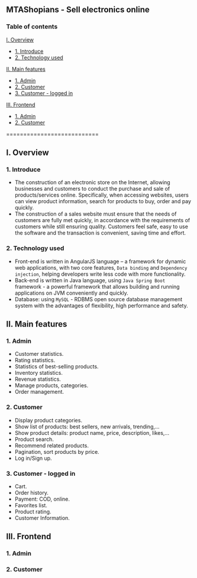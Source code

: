 ## MTAShopians - Sell electronics online

### Table of contents

[I. Overview](#overview)

- [1. Introduce](#introduce)
- [2. Technology used](#technology)

[II. Main features](#mainfeatures)

- [1. Admin](#admin)
- [2. Customer](#customer)
- [3. Customer - logged in](#customerloggedin)

[III. Frontend](#frontend)

- [1. Admin](#adminfrontend)
- [2. Customer](#customerfrontend)

===========================

<a name="overview"></a>

## I. Overview

<a name="introduce"></a>

### 1. Introduce

- The construction of an electronic store on the Internet, allowing businesses and customers to conduct the purchase and sale of products/services online. Specifically, when accessing websites, users can view product information, search for products to buy, order and pay quickly.
- The construction of a sales website must ensure that the needs of customers are fully met quickly, in accordance with the requirements of customers while still ensuring quality. Customers feel safe, easy to use the software and the transaction is convenient, saving time and effort.

<a name="technology"></a>

### 2. Technology used

- Front-end is written in AngularJS language – a framework for dynamic web applications, with two core features, `Data binding` and `Dependency injection`, helping developers write less code with more functionality.
- Back-end is written in Java language, using `Java Spring Boot` framework - a powerful framework that allows building and running applications on JVM conveniently and quickly.
- Database: using `MySQL` - RDBMS open source database management system with the advantages of flexibility, high performance and safety.

<a name="mainfeatures"></a>

## II. Main features

<a name="admin"></a>

### 1. Admin

- Customer statistics.
- Rating statistics.
- Statistics of best-selling products.
- Inventory statistics.
- Revenue statistics.
- Manage products, categories.
- Order management.

<a name="customer"></a>

### 2. Customer

- Display product categories.
- Show list of products: best sellers, new arrivals, trending,...
- Show product details: product name, price, description, likes,...
- Product search.
- Recommend related products.
- Pagination, sort products by price.
- Log in/Sign up.

<a name="customerloggedin"></a>

### 3. Customer - logged in

- Cart.
- Order history.
- Payment: COD, online.
- Favorites list.
- Product rating.
- Customer Information.

<a name="frontend"></a>

## III. Frontend

<a name="adminfrontend"></a>

### 1. Admin

<a name="customerfrontend"></a>

### 2. Customer
